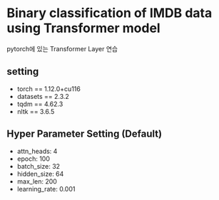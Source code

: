 # Binary classification of IMDB data using Transformer model
pytorch에 있는 Transformer Layer 연습

## setting
* torch == 1.12.0+cu116 
* datasets == 2.3.2
* tqdm == 4.62.3
* nltk == 3.6.5

## Hyper Parameter Setting (Default)
* attn_heads: 4
* epoch: 100
* batch_size: 32
* hidden_size: 64
* max_len: 200
* learning_rate: 0.001
